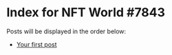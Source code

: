 # Index for NFT World #7843
Posts will be displayed in the order below:

- [Your first post](./001-first.md)

